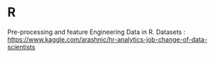 # R
Pre-processing and feature Engineering Data in R.
Datasets : https://www.kaggle.com/arashnic/hr-analytics-job-change-of-data-scientists
